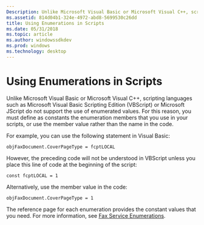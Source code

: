 ```yaml
---
Description: Unlike Microsoft Visual Basic or Microsoft Visual C++, scripting languages such as Microsoft Visual Basic Scripting Edition (VBScript) or Microsoft JScript do not support the use of enumerated values.
ms.assetid: 814d04b1-324e-4972-abd8-5699530c26dd
title: Using Enumerations in Scripts
ms.date: 05/31/2018
ms.topic: article
ms.author: windowssdkdev
ms.prod: windows
ms.technology: desktop
---
```


# Using Enumerations in Scripts

Unlike Microsoft Visual Basic or Microsoft Visual C++, scripting languages such as Microsoft Visual Basic Scripting Edition (VBScript) or Microsoft JScript do not support the use of enumerated values. For this reason, you must define as constants the enumeration members that you use in your scripts, or use the member value rather than the name in the code.

For example, you can use the following statement in Visual Basic:


```
objFaxDocument.CoverPageType = fcptLOCAL
```



However, the preceding code will not be understood in VBScript unless you place this line of code at the beginning of the script:


```
const fcptLOCAL = 1
```



Alternatively, use the member value in the code:


```
objFaxDocument.CoverPageType = 1
```



The reference page for each enumeration provides the constant values that you need. For more information, see [Fax Service Enumerations](-mfax-fax-service-enumerations.md).

 

 




